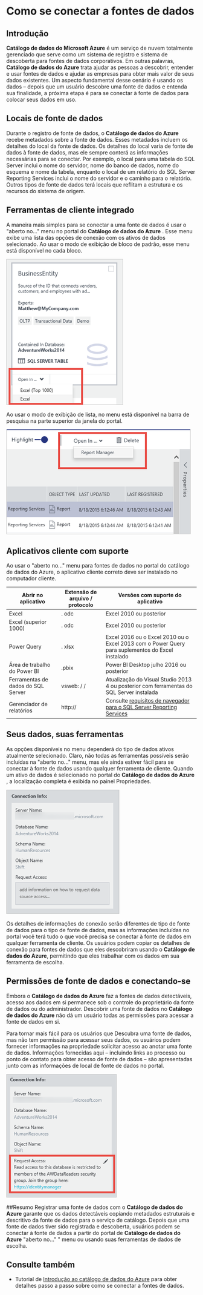 <properties
   pageTitle="Como se conectar a fontes de dados | Microsoft Azure"
   description="Artigo de instruções realce como se conectar a fontes de dados descobertos com o catálogo de dados do Azure."
   services="data-catalog"
   documentationCenter=""
   authors="steelanddata"
   manager="NA"
   editor=""
   tags=""/>
<tags
   ms.service="data-catalog"
   ms.devlang="NA"
   ms.topic="article"
   ms.tgt_pltfrm="NA"
   ms.workload="data-catalog"
   ms.date="09/15/2016"
   ms.author="maroche"/>


# <a name="how-to-connect-to-data-sources"></a>Como se conectar a fontes de dados

## <a name="introduction"></a>Introdução
**Catálogo de dados do Microsoft Azure** é um serviço de nuvem totalmente gerenciado que serve como um sistema de registro e sistema de descoberta para fontes de dados corporativos. Em outras palavras, **Catálogo de dados do Azure** trata ajudar as pessoas a descobrir, entender e usar fontes de dados e ajudar as empresas para obter mais valor de seus dados existentes. Um aspecto fundamental desse cenário é usando os dados – depois que um usuário descobre uma fonte de dados e entenda sua finalidade, a próxima etapa é para se conectar à fonte de dados para colocar seus dados em uso.

## <a name="data-source-locations"></a>Locais de fonte de dados
Durante o registro de fonte de dados, o **Catálogo de dados do Azure** recebe metadados sobre a fonte de dados. Esses metadados incluem os detalhes do local da fonte de dados. Os detalhes do local varia de fonte de dados à fonte de dados, mas ele sempre conterá as informações necessárias para se conectar. Por exemplo, o local para uma tabela do SQL Server inclui o nome do servidor, nome do banco de dados, nome do esquema e nome da tabela, enquanto o local de um relatório do SQL Server Reporting Services inclui o nome do servidor e o caminho para o relatório. Outros tipos de fonte de dados terá locais que reflitam a estrutura e os recursos do sistema de origem.

## <a name="integrated-client-tools"></a>Ferramentas de cliente integrado
A maneira mais simples para se conectar a uma fonte de dados é usar o "aberto no..." menu no portal do **Catálogo de dados do Azure** . Esse menu exibe uma lista das opções de conexão com os ativos de dados selecionado.
Ao usar o modo de exibição de bloco de padrão, esse menu está disponível no cada bloco.

 ![Abrindo uma tabela do SQL Server no Excel do bloco de ativos de dados](./media/data-catalog-how-to-connect/data-catalog-how-to-connect1.png)

Ao usar o modo de exibição de lista, no menu está disponível na barra de pesquisa na parte superior da janela do portal.

 ![Abrir um relatório do SQL Server Reporting Services no Gerenciador de relatórios da barra de pesquisa](./media/data-catalog-how-to-connect/data-catalog-how-to-connect2.png)

## <a name="supported-client-applications"></a>Aplicativos cliente com suporte
Ao usar o "aberto no..." menu para fontes de dados no portal do catálogo de dados do Azure, o aplicativo cliente correto deve ser instalado no computador cliente.

| Abrir no aplicativo | Extensão de arquivo / protocolo | Versões com suporte do aplicativo |
| --- | --- | --- |
| Excel | . odc | Excel 2010 ou posterior |
| Excel (superior 1000) | . odc | Excel 2010 ou posterior |
| Power Query | . xlsx | Excel 2016 ou o Excel 2010 ou o Excel 2013 com o Power Query para suplementos do Excel instalado
| Área de trabalho do Power BI | .pbix | Power BI Desktop julho 2016 ou posterior |
| Ferramentas de dados do SQL Server | vsweb: / / | Atualização do Visual Studio 2013 4 ou posterior com ferramentas do SQL Server instalada |
| Gerenciador de relatórios | http:// | Consulte [requisitos de navegador para o SQL Server Reporting Services](https://technet.microsoft.com/en-us/library/ms156511.aspx) |

## <a name="your-data-your-tools"></a>Seus dados, suas ferramentas
As opções disponíveis no menu dependerá do tipo de dados ativos atualmente selecionado. Claro, não todas as ferramentas possíveis serão incluídas na "aberto no..." menu, mas ele ainda estiver fácil para se conectar à fonte de dados usando qualquer ferramenta de cliente. Quando um ativo de dados é selecionado no portal do **Catálogo de dados do Azure** , a localização completa é exibida no painel Propriedades.

 ![Informações de Conexão para uma tabela do SQL Server](./media/data-catalog-how-to-connect/data-catalog-how-to-connect3.png)

Os detalhes de informações de conexão serão diferentes de tipo de fonte de dados para o tipo de fonte de dados, mas as informações incluídas no portal você terá tudo o que você precisa se conectar à fonte de dados em qualquer ferramenta de cliente. Os usuários podem copiar os detalhes de conexão para fontes de dados que eles descobriram usando o **Catálogo de dados do Azure**, permitindo que eles trabalhar com os dados em sua ferramenta de escolha.

## <a name="connecting-and-data-source-permissions"></a>Permissões de fonte de dados e conectando-se
Embora o **Catálogo de dados do Azure** faz a fontes de dados detectáveis, acesso aos dados em si permanece sob o controle do proprietário da fonte de dados ou do administrador. Descobrir uma fonte de dados no **Catálogo de dados do Azure** não dá um usuário todas as permissões para acessar a fonte de dados em si.

Para tornar mais fácil para os usuários que Descubra uma fonte de dados, mas não tem permissão para acessar seus dados, os usuários podem fornecer informações na propriedade solicitar acesso ao anotar uma fonte de dados. Informações fornecidas aqui – incluindo links ao processo ou ponto de contato para obter acesso de fonte de dados – são apresentadas junto com as informações de local de fonte de dados no portal.

 ![Informações de Conexão com instruções de acesso de solicitação fornecidas](./media/data-catalog-how-to-connect/data-catalog-how-to-connect4.png)

##<a name="summary"></a>Resumo
Registrar uma fonte de dados com o **Catálogo de dados do Azure** garante que os dados detectáveis copiando metadados estruturais e descritivo da fonte de dados para o serviço de catálogo. Depois que uma fonte de dados tiver sido registrada e descoberta, usuários podem se conectar à fonte de dados a partir do portal de **Catálogo de dados do Azure** "aberto no..." " menu ou usando suas ferramentas de dados de escolha.

## <a name="see-also"></a>Consulte também
- Tutorial de [Introdução ao catálogo de dados do Azure](data-catalog-get-started.md) para obter detalhes passo a passo sobre como se conectar a fontes de dados.
